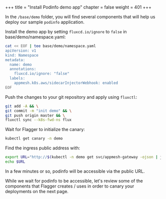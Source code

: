 +++
title = "Install Podinfo demo app"
chapter = false
weight = 401
+++

In the `/base/demo` folder, you will find several components that will help us deploy our sample `podinfo` application.

Install the demo app by setting `fluxcd.io/ignore` to `false` in base/demo/namespace.yaml:

```sh
cat << EOF | tee base/demo/namespace.yaml
apiVersion: v1
kind: Namespace
metadata:
  name: demo
  annotations:
    fluxcd.io/ignore: "false"
  labels:
    appmesh.k8s.aws/sidecarInjectorWebhook: enabled
EOF
```

Push the changes to your git repository and apply using `fluxctl`:

```sh
git add -A && \
git commit -m "init demo" && \
git push origin master && \
fluxctl sync --k8s-fwd-ns flux
```

Wait for Flagger to initialize the canary:

```sh
kubectl get canary -n demo
```

Find the ingress public address with:

```sh
export URL="http://$(kubectl -n demo get svc/appmesh-gateway -ojson | jq -r ".status.loadBalancer.ingress[].hostname")"
echo $URL
```

In a few minutes or so, podinfo will be accessible via the public URL.

While we wait for podinfo to be accessible, let's review some of the components that Flagger creates / uses in order to canary your deployments on the next page.
